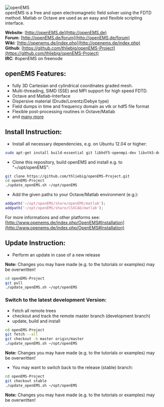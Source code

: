  ![openEMS](https://raw.github.com/thliebig/openEMS-Project/master/other/openEMS.png "openEMS")<br />
openEMS is a free and open electromagnetic field solver using the FDTD method. Matlab or Octave are used as an easy and flexible scripting interface.<br />

**Website**: [http://openEMS.de](http://openEMS.de)<br />
**Forum**: [http://openEMS.de/forum](http://openEMS.de/forum)<br />
**Wiki**: [http://openems.de/index.php](http://openems.de/index.php)<br />
**Github**: [https://github.com/thliebig/openEMS-Project](https://github.com/thliebig/openEMS-Project)<br />
**IRC**: #openEMS on freenode <br />

## openEMS Features:
+ fully 3D Cartesian and cylindrical coordinates graded mesh.
+ Multi-threading, SIMD (SSE) and MPI support for high speed FDTD.
+ Octave and Matlab-Interface
+ Dispersive material (Drude/Lorentz/Debye type)
+ Field dumps in time and frequency domain as vtk or hdf5 file format
+ Flexible post-processing routines in Octave/Matlab
+ and [many more](http://openems.de/index.php/OpenEMS#Features)

## Install Instruction:
+ Install all necessary dependencies, e.g. on Ubuntu 12.04 or higher:
```bash
sudo apt-get install build-essential git libhdf5-openmpi-dev libvtk5-dev libboost-all-dev libcgal-dev libtinyxml-dev libqt4-dev libvtk5-qt4-dev
```

+ Clone this repository, build openEMS and install e.g. to "~/opt/openEMS":
```bash
git clone https://github.com/thliebig/openEMS-Project.git
cd openEMS-Project
./update_openEMS.sh ~/opt/openEMS
```

+ Add the given paths to your Octave/Matlab environment (e.g.):
```Matlab
addpath('~/opt/openEMS/share/openEMS/matlab');
addpath('~/opt/openEMS/share/CSXCAD/matlab');
```

For more informations and other platforms see:
[http://www.openems.de/index.php/OpenEMS#Installation](http://www.openems.de/index.php/OpenEMS#Installation)<br />

## Update Instruction:
+ Perform an update in case of a new release

**Note:** Changes you may have made (e.g. to the tutorials or examples) may be overwritten!<br />
```bash
cd openEMS-Project
git pull
./update_openEMS.sh ~/opt/openEMS
```

### Switch to the latest development Version:
+ Fetch all remote trees
+ checkout and track the remote master branch (development branch)
+ update, build and install

```bash
cd openEMS-Project
git fetch --all
git checkout -b master origin/master
./update_openEMS.sh ~/opt/openEMS
```
**Note:** Changes you may have made (e.g. to the tutorials or examples) may be overwritten!<br />

+ You may want to switch back to the release (stable) branch:

```bash
cd openEMS-Project
git checkout stable
./update_openEMS.sh ~/opt/openEMS
```

**Note:** Changes you may have made (e.g. to the tutorials or examples) may be overwritten!<br />
